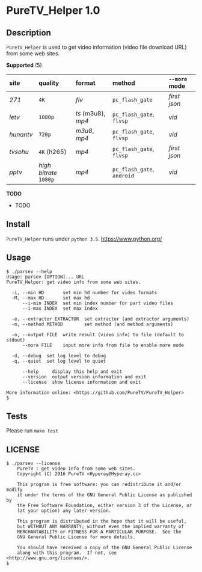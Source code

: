 <!-- README.md, PureTV/, <https://github.com/PureTV/PureTV_Helper>
   - author PureTV <Hyperay@Hyperay.cc>
   - test201601031830
  -->

# PureTV_Helper 1.0


## Description

`PureTV_Helper` is used to get video information (video file download URL) from some web sites. 

**Supported** (5)

| site | quality | format | method | `--more` mode |
| :--- | :------ | :----- | :----- | :------------ |
| *271*     | `4K`                   | *flv*              | `pc_flash_gate`            | *first json* |
| *letv*    | `1080p`                | *ts* (m3u8), *mp4* | `pc_flash_gate`, `flvsp`   | *vid*        |
| *hunantv* | `720p`                 | *m3u8*, *mp4*      | `pc_flash_gate`, `flvsp`   | *vid*        |
| *tvsohu*  | `4K` (h265)            | *mp4*              | `pc_flash_gate`, `flvsp`   | *first json* |
| *pptv*    | *high bitrate* `1080p` | *mp4*              | `pc_flash_gate`, `android` | *vid*        |


**TODO**

+ TODO


## Install

`PureTV_Helper` runs under `python 3.5`. 
<https://www.python.org/>


## Usage

```
$ ./parsev --help
Usage: parsev [OPTION]... URL
PureTV_Helper: get video info from some web sites. 

  -i, --min HD       set min hd number for video formats
  -M, --max HD       set max hd
      --i-min INDEX  set min index number for part video files
      --i-max INDEX  set max index
  
  -e, --extractor EXTRACTOR  set extractor (and extractor arguments)
  -m, --method METHOD        set method (and method arguments)
  
  -o, --output FILE  write result (video info) to file (default to stdout)
      --more FILE    input more info from file to enable more mode
  
  -d, --debug  set log level to debug
  -q, --quiet  set log level to quiet
      
      --help     display this help and exit
      --version  output version information and exit
      --license  show license information and exit

More information online: <https://github.com/PureTV/PureTV_Helper> 
$ 
```


## Tests

Please run `make test` 


## LICENSE

```
$ ./parsev --license
    PureTV : get video info from some web sites. 
    Copyright (C) 2016 PureTV <Hyperay@Hyperay.cc>

    This program is free software: you can redistribute it and/or modify
    it under the terms of the GNU General Public License as published by
    the Free Software Foundation, either version 3 of the License, or
    (at your option) any later version.

    This program is distributed in the hope that it will be useful,
    but WITHOUT ANY WARRANTY; without even the implied warranty of
    MERCHANTABILITY or FITNESS FOR A PARTICULAR PURPOSE.  See the
    GNU General Public License for more details.

    You should have received a copy of the GNU General Public License
    along with this program.  If not, see <http://www.gnu.org/licenses/>. 
$ 
```


<!-- end README.md -->


